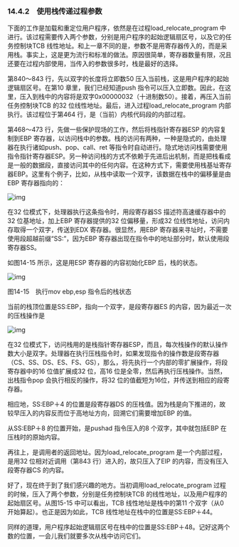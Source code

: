 ### 14.4.2　使用栈传递过程参数

下面的工作是加载和重定位用户程序，依然是在过程load_relocate_program 中进行。该过程需要传入两个参数，分别是用户程序的起始逻辑扇区号，以及它的任务控制块TCB 线性地址。和上一章不同的是，参数不是用寄存器传入的，而是采用栈。事实上，这是更为流行和标准的做法。原因很简单，寄存器数量有限，况且还要在过程内部使用，当传入的参数很多时，栈是最好的选择。

第840～843 行，先以双字的长度将立即数50 压入当前栈，这是用户程序的起始逻辑扇区号。在第10 章里，我们已经知道push 指令可以压入立即数。因此，在这里，压入到栈中的内容将是双字0x00000032（十进制数50）。接着，再压入当前任务控制块TCB 的32 位线性地址。最后，进入过程load_relocate_program 内部执行。该过程位于第464 行，是（当前）内核代码段的内部过程。

第468～473 行，先做一些保护现场的工作，然后将栈指针寄存器ESP 的内容复制到EBP 寄存器，以访问栈中的参数。栈的访问有两种，一种是隐式的，由处理器在执行诸如push、pop、call、ret 等指令时自动进行。隐式地访问栈需要使用指令指针寄存器ESP。另一种访问栈的方式不依赖于先进后出机制，而是把栈看成是一般的数据段，直接访问其中的任何内容。在这种方式下，需要使用栈基址寄存器EBP。这里有个例子，比如，从栈中读取一个双字，该数据在栈中的偏移量是由EBP 寄存器指向的：

![img](../0-Assets/Epubook/x86汇编语言从实模式到保护模式_李忠_等_Z_Library/images/00603.jpeg)

在32 位模式下，处理器执行这条指令时，用段寄存器SS 描述符高速缓存器中的32 位基地址，加上EBP 寄存器提供的32 位偏移量，形成32 位线性地址，访问内存取得一个双字，传送到EDX 寄存器。很显然，用EBP 寄存器来寻址时，不需要使用段超越前缀“SS:”，因为EBP 寄存器出现在指令中的地址部分时，默认使用段寄存器SS。

如图14-15 所示，这是用ESP 寄存器的内容初始化EBP 后，栈的状态。

![img](../0-Assets/Epubook/x86汇编语言从实模式到保护模式_李忠_等_Z_Library/images/00604.jpeg)

图14-15　执行mov ebp,esp 指令后的栈状态

当前的栈顶位置是SS:EBP，指向一个双字，是段寄存器ES 的内容，因为最近一次的压栈操作是

![img](../0-Assets/Epubook/x86汇编语言从实模式到保护模式_李忠_等_Z_Library/images/00605.jpeg)

在32 位模式下，访问栈用的是栈指针寄存器ESP，而且，每次栈操作的默认操作数大小是双字。处理器在执行压栈指令时，如果发现指令的操作数是段寄存器（CS、SS、DS、ES、FS、GS），那么，将先执行一个内部的零扩展操作，将段寄存器中的16 位值扩展成32 位，高16 位是全零，然后再执行压栈操作。当然，出栈指令pop 会执行相反的操作，将32 位的值截短为16位，并传送到相应的段寄存器。

相应地，SS∶EBP＋4 的位置是段寄存器DS 的压栈值。因为栈是向下推进的，故较早压入的内容反而位于高地址方向，回溯它们需要增加EBP 的值。

从SS∶EBP＋8 的位置开始，是pushad 指令压入的8 个双字，其中就包括EBP 在压栈时的原始内容。

再往上，是调用者的返回地址。因为load_relocate_program 是一个内部过程，是用32 位相对近调用（第843 行）进入的，故只压入了EIP 的内容，而没有压入段寄存器CS 的内容。

好了，现在终于到了我们感兴趣的地方。当初调用load_relocate_program 过程的时候，压入了两个参数，分别是任务控制块TCB 的线性地址，以及用户程序的起始扇区号。从图15-15 中可以看出，TCB 线性地址是栈中的第11 个双字（从0 开始算起）。也正是因为如此，TCB 线性地址在栈中的位置是SS∶EBP＋44。

同样的道理，用户程序起始逻辑扇区号在栈中的位置是SS∶EBP＋48。记好这两个数的位置，一会儿我们就要多次从栈中访问它们。
